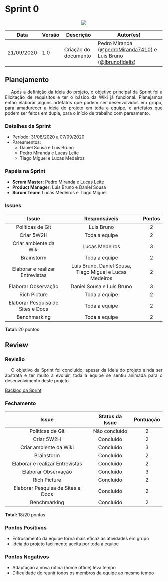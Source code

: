 # **Sprint 0**

<div style="display: flex; justify-content: center; align-items:center;">
    <img src="https://unbarqdsw.github.io/2020.1_G11_SYA/assets/sprints/sprint.png">
</div>

| Data | Versão | Descrição | Autor(es) |
| ---- | ------ | --------- | --------- |
| 21/09/2020 | 1.0 | Criação do documento | Pedro Miranda ([@pedroMiranda7410](https://github.com/pedroMiranda7410))  e Luis Bruno ([@lbrunofidelis](https://github.com/lbrunofidelis)) |

## Planejamento
<p align="justify">&emsp;
  Após a definição da ideia do projeto, o objetivo principal da Sprint foi a Elicitação de requisitos e ter o básico da Wiki já funcional. Planejamos então elaborar alguns artefatos que podem ser desenvolvidos em grupo, para amadurecer a ideia do projeto em toda a equipe, e artefatos que podem ser feitos em dupla, para o início de trabalho com pareamento.
</p>

### Detalhes da Sprint

* Período: 31/08/2020 a 07/09/2020
* Pareamentos: 
  - Daniel Sousa e Luis Bruno
  - Pedro Miranda e Lucas Leite
  - Tiago Miguel e Lucas Medeiros

### Papéis na Sprint
* **Scrum Master:** Pedro Miranda e Lucas Leite
* **Product Manager:** Luis Bruno e Daniel Sousa
* **Scrum Team:** Lucas Medeiros e Tiago Miguel

### Issues
|               Issue               	|                       Responsáveis                      	| Pontos 	|
|:---------------------------------:	|:-------------------------------------------------------:	|:------:	|
|          Políticas de Git         	|                        Luis Bruno                       	|    2   	|
|             Criar 5W2H            	|                      Toda a equipe                      	|    2   	|
|       Criar ambiente da Wiki      	|                      Lucas Medeiros                     	|    3   	|
|             Brainstorm            	|                      Toda a equipe                      	|    2   	|
|  Elaborar e realizar Entrevistas  	| Luis Bruno, Daniel Sousa, Tiago Miguel e Lucas Medeiros 	|    2   	|
|        Elaborar Observação        	|                Daniel Sousa e Luis Bruno                	|    3   	|
|            Rich Picture           	|                      Toda a equipe                      	|    2   	|
| Elaborar Pesquisa de Sites e Docs 	|                      Toda a equipe                      	|    2   	|
|            Benchmarking           	|                      Toda a equipe                      	|    2   	|

**Total:** 20 pontos

## Review

### Revisão
<p align="justify">&emsp;
  O objetivo da Sprint foi concluído, apesar da ideia do projeto ainda ser abstrata e ter muito a evoluir, toda a equipe se sentiu animada para o desenvolvimento deste projeto.
</p>
<a href="https://github.com/UnBArqDsw/2020.1_G11_SYA/milestone/1">
  Backlog da Sprint
</a><br/>

### Fechamento
|               Issue               | Status da Issue | Pontuação |
|:---------------------------------:|:---------------:|:---------:|
|          Políticas de Git         |  Não concluído  |     2     |
|             Criar 5W2H            |    Concluído    |     2     |
|       Criar ambiente da Wiki      |    Concluído    |     3     |
|             Brainstorm            |    Concluído    |     2     |
|  Elaborar e realizar Entrevistas  |    Concluído    |     2     |
|        Elaborar Observação        |    Concluído    |     3     |
|            Rich Picture           |    Concluído    |     2     |
| Elaborar Pesquisa de Sites e Docs |    Concluído    |     2     |
|            Benchmarking           |    Concluído    |     2     |

**Total:** 18/20 pontos

### Pontos Positivos
* Entrosamento da equipe torna mais eficaz as atividades em grupo
* Ideia do projeto facilmente aceita por toda a equipe

### Pontos Negativos
* Adaptação à nova rotina (home office) leva tempo
* Dificuldade de reunir todos os membros da equipe ao mesmo tempo

